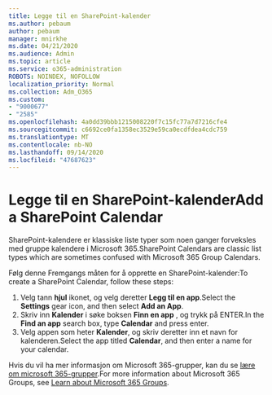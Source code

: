 ```yaml
---
title: Legge til en SharePoint-kalender
ms.author: pebaum
author: pebaum
manager: mnirkhe
ms.date: 04/21/2020
ms.audience: Admin
ms.topic: article
ms.service: o365-administration
ROBOTS: NOINDEX, NOFOLLOW
localization_priority: Normal
ms.collection: Adm_O365
ms.custom:
- "9000677"
- "2585"
ms.openlocfilehash: 4a0dd39bbb1215008220f7c15fc77a7d7216cfe4
ms.sourcegitcommit: c6692ce0fa1358ec3529e59ca0ecdfdea4cdc759
ms.translationtype: MT
ms.contentlocale: nb-NO
ms.lasthandoff: 09/14/2020
ms.locfileid: "47687623"
---
```

# <a name="add-a-sharepoint-calendar"></a><span data-ttu-id="c3f50-102">Legge til en SharePoint-kalender</span><span class="sxs-lookup"><span data-stu-id="c3f50-102">Add a SharePoint Calendar</span></span>

<span data-ttu-id="c3f50-103">SharePoint-kalendere er klassiske liste typer som noen ganger forveksles med gruppe kalendere i Microsoft 365.</span><span class="sxs-lookup"><span data-stu-id="c3f50-103">SharePoint Calendars are classic list types which are sometimes confused with Microsoft 365 Group Calendars.</span></span>
 
<span data-ttu-id="c3f50-104">Følg denne Fremgangs måten for å opprette en SharePoint-kalender:</span><span class="sxs-lookup"><span data-stu-id="c3f50-104">To create a SharePoint Calendar, follow these steps:</span></span>
 
1.  <span data-ttu-id="c3f50-105">Velg tann **hjul** ikonet, og velg deretter **Legg til en app**.</span><span class="sxs-lookup"><span data-stu-id="c3f50-105">Select the **Settings** gear icon, and then select **Add an App**.</span></span>
2.  <span data-ttu-id="c3f50-106">Skriv inn **Kalender** i søke boksen **Finn en app** , og trykk på ENTER.</span><span class="sxs-lookup"><span data-stu-id="c3f50-106">In the **Find an app** search box, type **Calendar** and press enter.</span></span>
3.  <span data-ttu-id="c3f50-107">Velg appen som heter **Kalender**, og skriv deretter inn et navn for kalenderen.</span><span class="sxs-lookup"><span data-stu-id="c3f50-107">Select the app titled **Calendar**, and then enter a name for your calendar.</span></span>

<span data-ttu-id="c3f50-108">Hvis du vil ha mer informasjon om Microsoft 365-grupper, kan du se [lære om microsoft 365-grupper](https://support.office.com/article/Learn-about-Office-365-groups-b565caa1-5c40-40ef-9915-60fdb2d97fa2).</span><span class="sxs-lookup"><span data-stu-id="c3f50-108">For more information about Microsoft 365 Groups, see [Learn about Microsoft 365 Groups](https://support.office.com/article/Learn-about-Office-365-groups-b565caa1-5c40-40ef-9915-60fdb2d97fa2).</span></span>

